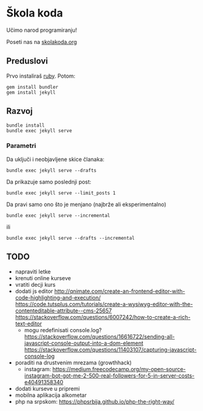 # Škola koda

Učimo narod programiranju!

Poseti nas na [skolakoda.org](https://skolakoda.org/)

## Preduslovi

Prvo instaliraš [ruby](https://rubyinstaller.org/downloads/). Potom:

```
gem install bundler
gem install jekyll
```

## Razvoj

```
bundle install
bundle exec jekyll serve
```

### Parametri

Da uključi i neobjavljene skice članaka:
```
bundle exec jekyll serve --drafts
```

Da prikazuje samo poslednji post:
```
bundle exec jekyll serve --limit_posts 1
```

Da pravi samo ono što je menjano (najbrže ali eksperimentalno)
```
bundle exec jekyll serve --incremental
```
ili

```
bundle exec jekyll serve --drafts --incremental
```

## TODO

- napraviti letke
- krenuti online kurseve
- vratiti decji kurs
- dodati js editor
http://qnimate.com/create-an-frontend-editor-with-code-highlighting-and-execution/
https://code.tutsplus.com/tutorials/create-a-wysiwyg-editor-with-the-contenteditable-attribute--cms-25657
https://stackoverflow.com/questions/6007242/how-to-create-a-rich-text-editor
  - mogu redefinisati console.log?
  https://stackoverflow.com/questions/16616722/sending-all-javascript-console-output-into-a-dom-element
  https://stackoverflow.com/questions/11403107/capturing-javascript-console-log
- poraditi na drustvenim mrezama (growthhack)
  - instagram:
  https://medium.freecodecamp.org/my-open-source-instagram-bot-got-me-2-500-real-followers-for-5-in-server-costs-e40491358340
- dodati kurseve u pripremi
- mobilna aplikacija alkometar
- php na srpskom: https://phpsrbija.github.io/php-the-right-way/

<!--
sadrzaj:
https://www.toptal.com/algorithms/computability-theory-complexity
https://profesorka.wordpress.com/2012/06/11/pokazivaci-3/
https://profesorka.wordpress.com/2012/06/24/nizovi-2/

slike:
https://pixabay.com/en/children-win-success-video-game-593313/
https://pixabay.com/en/apple-brick-wall-computer-cup-1854101/
https://pixabay.com/en/apple-computer-cup-electronics-1853306/
https://pixabay.com/en/cyber-glasses-virtual-virtual-world-1938449/
https://damjanpavlica.files.wordpress.com/2014/04/stari-programer.jpg
vr: http://www.vrupple.com/wp-content/uploads/2016/11/headset-footer.jpg
-->
